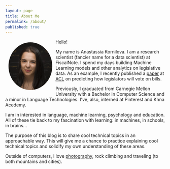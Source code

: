 ```yaml
---
layout: page
title: About Me
permalink: /about/
published: true
---
```


<img class="img-circle" style="border-radius: 50%;max-height: 150px; float: left; margin: 10px" src="/assets/img/profile.jpg">

Hello! 

My name is Anastassia Kornilova. I am a research scientist (fancier name for a data scientist) at FiscalNote. I spend my days building Machine Learning models and other analytics on legislative data. As an example, I recently published a [paper](https://arxiv.org/abs/1805.08182) at [ACL](https://www.aclweb.org/portal/) on predicting how legislators will vote on bills.

Previously, I graduated from Carnegie Mellon University with a Bachelor in Computer Science and a minor in Language Technologies. I've, also, interned at Pinterest and Khna Acedemy.

I am in interested in language, machine learning, psychology and education. All of these tie back to my fascination with learning: in machines, in schools, in brains...

The purpose of this blog is to share cool technical topics in an approachable way. This will give me a chance to practice explaining cool technical topics and solidify my own understanding of these areas. 

Outside of computers, I love [photography](https://www.instagram.com/azazello_captured/), rock climbing and traveling (to both mountains and cities).


